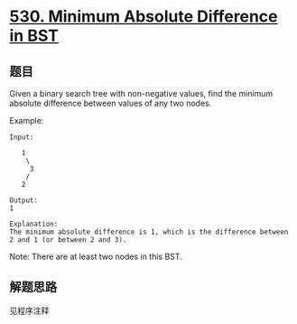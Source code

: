 # [530. Minimum Absolute Difference in BST](https://leetcode.com/problems/minimum-absolute-difference-in-bst/)

## 题目

Given a binary search tree with non-negative values, find the minimum absolute difference between values of any two nodes.

Example:

```text
Input:

   1
    \
     3
    /
   2

Output:
1

Explanation:
The minimum absolute difference is 1, which is the difference between 2 and 1 (or between 2 and 3).
```

Note:
There are at least two nodes in this BST.

## 解题思路

见程序注释
